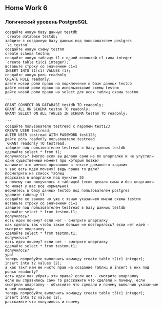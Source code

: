 ## Home Work 6 
### Логический уровень PostgreSQL

    создайте новую базу данных testdb
    `create database testdb;`
    зайдите в созданную базу данных под пользователем postgres
    `\c testnm`
    создайте новую схему testnm
    create schema testnm;
    создайте новую таблицу t1 с одной колонкой c1 типа integer
    `create table t1(c1 integer);`
    вставьте строку со значением c1=1
    INSERT INTO t1(c1) VALUES (1);
    создайте новую роль readonly
    CREATE ROLE readonly;
    дайте новой роли право на подключение к базе данных testdb
    дайте новой роли право на использование схемы testnm
    дайте новой роли право на select для всех таблиц схемы testnm
    
    ```
    GRANT CONNECT ON DATABASE testdb TO readonly;
    GRANT ALL ON SCHEMA testnm TO readonly;
    GRANT SELECT ON ALL TABLES IN SCHEMA testnm TO readonly;
    
    ```
    создайте пользователя testread с паролем test123
    CREATE USER testread;
    ALTER USER testread WITH PASSWORD test123;
    дайте роль readonly пользователю testread
    `GRANT readonly TO testread;`
    зайдите под пользователем testread в базу данных testdb
    сделайте select * from t1;
    получилось? (могло если вы делали сами не по шпаргалке и не упустили один существенный момент про который позже)
    напишите что именно произошло в тексте домашнего задания
    у вас есть идеи почему? ведь права то дали?
    посмотрите на список таблиц
    подсказка в шпаргалке под пунктом 20
    а почему так получилось с таблицей (если делали сами и без шпаргалки то может у вас все нормально)
    вернитесь в базу данных testdb под пользователем postgres
    удалите таблицу t1
    создайте ее заново но уже с явным указанием имени схемы testnm
    вставьте строку со значением c1=1
    зайдите под пользователем testread в базу данных testdb
    сделайте select * from testnm.t1;
    получилось?
    есть идеи почему? если нет - смотрите шпаргалку
    как сделать так чтобы такое больше не повторялось? если нет идей - смотрите шпаргалку
    сделайте select * from testnm.t1;
    получилось?
    есть идеи почему? если нет - смотрите шпаргалку
    сделайте select * from testnm.t1;
    получилось?
    ура!
    теперь попробуйте выполнить команду create table t2(c1 integer); insert into t2 values (2);
    а как так? нам же никто прав на создание таблиц и insert в них под ролью readonly?
    есть идеи как убрать эти права? если нет - смотрите шпаргалку
    если вы справились сами то расскажите что сделали и почему, если смотрели шпаргалку - объясните что сделали и почему выполнив указанные в ней команды
    теперь попробуйте выполнить команду create table t3(c1 integer); insert into t2 values (2);
    расскажите что получилось и почему

